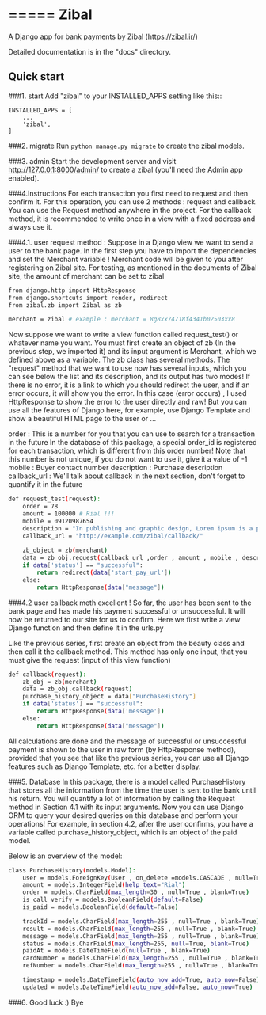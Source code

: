 =====
Zibal
=====

A Django app for bank payments by Zibal (https://zibal.ir/)

Detailed documentation is in the "docs" directory.

Quick start
-----------

###1. start
Add "zibal" to your INSTALLED_APPS setting like this::

    INSTALLED_APPS = [
        ...
        'zibal',
    ]

###2. migrate
Run ``python manage.py migrate`` to create the zibal models.

###3. admin
Start the development server and visit http://127.0.0.1:8000/admin/
to create a zibal (you'll need the Admin app enabled).

###4.Instructions
For each transaction you first need to request and then confirm it.
For this operation, you can use 2 methods : request and callback.
You can use the Request method anywhere in the project. For the callback method, it is recommended to write once in a view with a fixed address and always use it.

###4.1. user request method :
Suppose in a Django view we want to send a user to the bank page. In the first step you have to import the dependencies and set the Merchant variable  ! Merchant code will be given to you after registering on Zibal site. For testing, as mentioned in the documents of Zibal site, the amount of merchant can be set to zibal


```sh
from django.http import HttpResponse
from django.shortcuts import render, redirect
from zibal.zb import Zibal as zb

merchant = zibal # example : merchant = 8g8xx74718f4341b02503xx8

``` 

Now suppose we want to write a view function called request_test() or whatever name you want.
You must first create an object of zb (In the previous step, we imported it) and its input argument is Merchant, which we defined above as a variable.
The zb class has several methods. The "request" method that we want to use now has several inputs, which you can see below the list and its description, and its output has two modes! If there is no error, it is a link to which you should redirect the user, and if an error occurs, it will show you the error. In this case (error occurs) , I used HttpResponse to show the error to the user directly and raw! But you can use all the features of Django here, for example, use Django Template and show a beautiful HTML page to the user or ...

order : This is a number for you that you can use to search for a transaction in the future
In the database of this package, a special order_id is registered for each transaction, which is different from this order number! Note that this number is not unique, if you do not want to use it, give it a value of -1
mobile : Buyer contact number
description : Purchase description
callback_url : We'll talk about callback in the next section, don't forget to quantify it in the future

```sh
def request_test(request):
    order = 78
    amount = 100000 # Rial !!! 
    mobile = 09120987654
    description = "In publishing and graphic design, Lorem ipsum is a placeholder text commonly"
    callback_url = "http://example.com/zibal/callback/"
    
    zb_object = zb(merchant)
    data = zb_obj.request(callback_url ,order , amount , mobile , description , request.user )
    if data['status'] == "successful":
        return redirect(data['start_pay_url'])
    else:
        return HttpResponse(data["message"])
``` 


###4.2 user callback meth
excellent ! So far, the user has been sent to the bank page and has made his payment successful or unsuccessful. It will now be returned to our site for us to confirm.
Here we first write a view Django function and then define it in the urls.py 

Like the previous series, first create an object from the beauty class and then call it the callback method. This method has only one input, that you must give the request (input of this view function)

```sh
def callback(request):
    zb_obj = zb(merchant)
    data = zb_obj.callback(request)
    purchase_history_object = data["PurchaseHistory"]
    if data['status'] == "successful":
        return HttpResponse(data['message'])
    else:
        return HttpResponse(data["message"])
``` 

All calculations are done and the message of successful or unsuccessful payment is shown to the user in raw form (by HttpResponse method), provided that you see that like the previous series, you can use all Django features such as Django Template, etc. for a better display.


###5. Database
In this package, there is a model called PurchaseHistory that stores all the information from the time the user is sent to the bank until his return. You will quantify a lot of information by calling the Request method in Section 4.1 with its input arguments.
Now you can use Django ORM to query your desired queries on this database and perform your operations! For example, in section 4.2, after the user confirms, you have a variable called purchase_history_object, which is an object of the paid model.

Below is an overview of the model:

```sh
class PurchaseHistory(models.Model):
    user = models.ForeignKey(User , on_delete =models.CASCADE , null=True , blank=True)
    amount = models.IntegerField(help_text="Rial")
    order = models.CharField(max_length=30 , null=True , blank=True)
    is_call_verify = models.BooleanField(default=False)
    is_paid = models.BooleanField(default=False)

    trackId = models.CharField(max_length=255 , null=True , blank=True)
    result = models.CharField(max_length=255 , null=True , blank=True)
    message = models.CharField(max_length=255 , null=True , blank=True)
    status = models.CharField(max_length=255, null=True, blank=True)
    paidAt = models.DateTimeField(null=True , blank=True)
    cardNumber = models.CharField(max_length=255 , null=True , blank=True)
    refNumber = models.CharField(max_length=255 , null=True , blank=True)

    timestamp = models.DateTimeField(auto_now_add=True, auto_now=False)
    updated = models.DateTimeField(auto_now_add=False, auto_now=True)
``` 


###6. Good luck :) 
Bye
